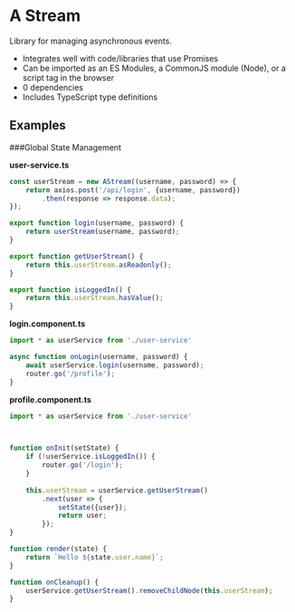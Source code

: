 # A Stream

Library for managing asynchronous events.

 - Integrates well with code/libraries that use Promises
 - Can be imported as an ES Modules, a CommonJS module (Node), or a script tag in the browser 
 - 0 dependencies
 - Includes TypeScript type definitions

 ## Examples

 ###Global State Management

**user-service.ts**
```typescript
const userStream = new AStream((username, password) => {
    return axios.post('/api/login', {username, password})
        .then(response => response.data);
});

export function login(username, password) {
    return userStream(username, password);
}

export function getUserStream() {
    return this.userStream.asReadonly();
}

export function isLoggedIn() {
    return this.userStream.hasValue();
}
```

**login.component.ts**
```typescript
import * as userService from './user-service'

async function onLogin(username, password) {
    await userService.login(username, password);
    router.go('/profile');
}
```

**profile.component.ts**
```typescript
import * as userService from './user-service'



function onInit(setState) {
    if (!userService.isLoggedIn()) {
        router.go('/login');
    }
    
    this.userStream = userService.getUserStream()
        .next(user => {
            setState({user});
            return user;
        });
}

function render(state) {
    return `Hello ${state.user.name}`;
}

function onCleanup() {
    userService.getUserStream().removeChildNode(this.userStream);
}
```

